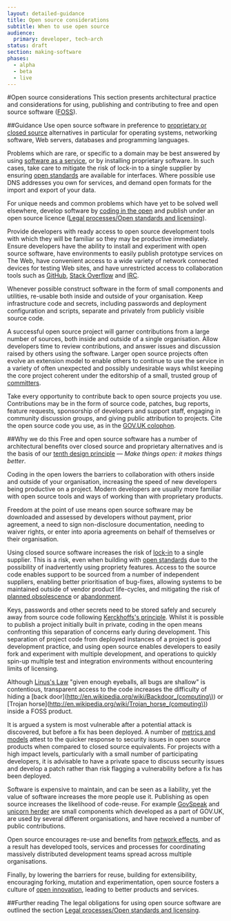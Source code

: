 ```yaml
---
layout: detailed-guidance
title: Open source considerations
subtitle: When to use open source
audience:
  primary: developer, tech-arch
status: draft
section: making-software
phases:
  - alpha
  - beta
  - live
---
```

    
#Open source considerations
This section presents architectural practice and considerations for using, publishing and contributing to free and open source software ([FOSS](http://en.wikipedia.org/wiki/Free_and_open-source_software)).

##Guidance
Use open source software in preference to [proprietary or closed source](http://en.wikipedia.org/wiki/Proprietary_software) alternatives in particular for operating systems, networking software, Web servers, databases and programming languages.

Problems which are rare, or specific to a domain may be best answered by using [software as a service](http://en.wikipedia.org/wiki/Software_as_a_service),
or by installing proprietary software.
In such cases, take care to mitigate the risk of lock-in to a single supplier by ensuring [open standards](http://consultation.cabinetoffice.gov.uk/openstandards/) are available for interfaces.
Where possible use DNS addresses you own for services, and demand open formats for the import and export of your data.

For unique needs and common problems which have yet to be solved well elsewhere, develop software by [coding in the open](http://digital.cabinetoffice.gov.uk/2012/10/12/coding-in-the-open/) and publish under an open source licence ([Legal processes/Open standards and licensing]()).

Provide developers with ready access to open source development tools with which they will be familiar so they may be productive immediately.
Ensure developers have the ability to install and experiment with open source software, have environments to easily publish prototype services on The Web, have convenient access to a wide variety of network connected devices for testing Web sites, and have unrestricted access to collaboration tools such as [GitHub](https://github.com), [Stack Overflow](http://stackoverflow.com/) and [IRC](http://en.wikipedia.org/wiki/Internet_Relay_Chat).

Whenever possible construct software in the form of small components and utilities, re-usable both inside and outside of your organisation.
Keep infrastructure code and secrets, including passwords and deployment configuration and scripts, separate and privately from publicly visible source code.

A successful open source project will garner contributions from a large number of sources, both inside and outside of a single organisation.
Allow developers time to review contributions, and answer issues and discussion raised by others using the software.
Larger open source projects often evolve an extension model to enable others to continue to use the service in a variety of often unexpected and possibly undesirable ways whilst keeping the core project coherent under the editorship of a small, trusted group of [committers](http://en.wikipedia.org/wiki/Committer).

Take every opportunity to contribute back to open source projects you use.
Contributions may be in the form of source code, patches, bug reports, feature requests, sponsorship of developers and support staff, engaging in community discussion groups, and giving public attribution to projects.
Cite the open source code you use, as in the [GOV.UK colophon](http://digital.cabinetoffice.gov.uk/govuk-launch-colophon/).

##Why we do this
Free and open source software has a number of architectural benefits over closed source and proprietary alternatives and is the basis of our [tenth design principle](https://www.gov.uk/designprinciples#tenth) &mdash; _Make things open: it makes things better_.

Coding in the open lowers the barriers to collaboration with others inside and outside of your organisation, increasing the speed of new developers being productive on a project.
Modern developers are usually more familiar with open source tools and ways of working than with proprietary products.

Freedom at the point of use means open source software may be downloaded and assessed by developers without payment, prior agreement, a need to sign non-disclosure documentation, needing to waiver rights, or enter into aporia agreements on behalf of themselves or their organisation.

Using closed source software increases the risk of [lock-in](http://en.wikipedia.org/wiki/Vendor_lock-in) to a single supplier.
This is a risk, even when building with [open standards](http://consultation.cabinetoffice.gov.uk/openstandards/) due to the possibility of inadvertently using propriety features.
Access to the source code enables support to be sourced from a number of independent suppliers, enabling better prioritisation of bug-fixes, allowing systems to be maintained outside of vendor product life-cycles, and mitigating the risk of [planned obsolescence](http://en.wikipedia.org/wiki/Planned_obsolescence) or [abandonment](http://en.wikipedia.org/wiki/Abandonware).

Keys, passwords and other secrets need to be stored safely and securely away from source code following [Kerckhoffs's principle](http://en.wikipedia.org/wiki/Kerckhoffs%27_principle).
Whilst it is possible to publish a project initially built in private, coding in the open means confronting this separation of concerns early during development.
This separation of project code from deployed instances of a project is good development practice, and using open source enables developers to easily fork and experiment with multiple development, and operations to quickly spin-up multiple test and integration environments without encountering limits of licensing.

Although [Linus's Law](http://en.wikipedia.org/wiki/Linus%27s_law) "given enough eyeballs, all bugs are shallow" is contentious,
transparent access to the code increases the difficulty of hiding a
[back door](http://en.wikipedia.org/wiki/Backdoor_(computing\)) or [Trojan horse](http://en.wikipedia.org/wiki/Trojan_horse_(computing\)) inside a FOSS product.

It is argued a system is most vulnerable after a potential attack is discovered, but before a fix has been deployed.
A number of [metrics and models](http://en.wikipedia.org/wiki/Open_source_software_security#Metrics_and_Models) attest to the quicker response to security issues in open source products when compared to closed source equivalents.
For projects with a high impact levels, particularly with a small number of participating developers, it is advisable to have a private space to discuss security issues and develop a patch rather than risk flagging a vulnerability before a fix has been deployed.

Software is expensive to maintain, and can be seen as a liability, yet the value of software increases the more people use it.
Publishing as open source increases the likelihood of code-reuse.
For example [GovSpeak](https://github.com/alphagov/govspeak) and [unicorn herder](https://github.com/alphagov/unicornherder) are small components which developed as a part of GOV.UK, are used by several different organisations, and have received a number of public contributions.

Open source encourages re-use and benefits from [network effects](http://en.wikipedia.org/wiki/Network_effect), and as a result has developed tools, services and processes for coordinating massively distributed development teams spread across multiple organisations.

Finally, by lowering the barriers for reuse, building for extensibility, encouraging forking, mutation and experimentation, open source fosters a culture of [open innovation](http://en.wikipedia.org/wiki/Open_innovation), leading to better products and services.

##Further reading
The legal obligations for using open source software are outlined the section [Legal processes/Open standards and licensing]().
